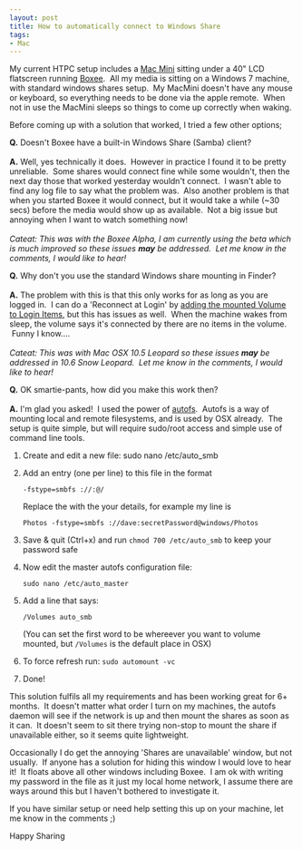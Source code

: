 ```yaml
---
layout: post
title: How to automatically connect to Windows Share
tags:
- Mac
---
```


My current HTPC setup includes a [Mac
Mini](http://www.apple.com/macmini/ "Mac Mini") sitting under a 40" LCD
flatscreen running [Boxee](http://www.boxee.tv/).  All my media is
sitting on a Windows 7 machine, with standard windows shares setup.  My
MacMini doesn't have any mouse or keyboard, so everything needs to be
done via the apple remote.  When not in use the MacMini sleeps so things
to come up correctly when waking.

Before coming up with a solution that worked, I tried a few other
options;

**Q.** Doesn't Boxee have a built-in Windows Share (Samba) client?\
\
 **A.** Well, yes technically it does.  However in practice I found it
to be pretty unreliable.  Some shares would connect fine while some
wouldn't, then the next day those that worked yesterday wouldn't
connect.  I wasn't able to find any log file to say what the problem
was.  Also another problem is that when you started Boxee it would
connect, but it would take a while (\~30 secs) before the media would
show up as available.  Not a big issue but annoying when I want to watch
something now!\
\
 *Cateat: This was with the Boxee Alpha, I am currently using the beta
which is much improved so these issues* ***may*** *be addressed.  Let me
know in the comments, I would like to hear!<span
style="font-style:normal;"> </span>*

*<span style="font-style:normal;">**Q.** Why don't you use the standard
Windows share mounting in Finder?\
\
 **A.** The problem with this is that this only works for as long as you
are logged in.  I can do a 'Reconnect at Login' by [adding the mounted
Volume to Login
Items](http://www.brightrev.com/how-to/apple/27-automatically-mount-a-windows-share-in-mac-os-x-tiger.html),
but this has issues as well.  When the machine wakes from sleep, the
volume says it's connected by there are no items in the volume.  Funny I
know....\
\
 *Cateat: This was with Mac OSX 10.5 Leopard so these issues* ***may***
*be addressed in 10.6 Snow Leopard.  Let me know in the comments, I
would like to hear!* </span>*

**Q.** OK smartie-pants, how did you make this work then?\
\
 **A.** I'm glad you asked!  I used the power of
[autofs](http://www.autofs.org/).  Autofs is a way of mounting local and
remote filesystems, and is used by OSX already.  The setup is quite
simple, but will require sudo/root access and simple use of command line
tools.

1.  Create and edit a new file: sudo nano /etc/auto\_smb
2.  Add an entry (one per line) to this file in the format

        -fstype=smbfs ://:@/

    Replace the with the your details, for example my line is

        Photos -fstype=smbfs ://dave:secretPassword@windows/Photos

3.  Save & quit (Ctrl+x) and run `chmod 700 /etc/auto_smb` to keep your
    password safe
4.  Now edit the master autofs configuration file:

        sudo nano /etc/auto_master

5.  Add a line that says:

        /Volumes auto_smb

    (You can set the first word to be whereever you want to volume
    mounted, but `/Volumes` is the default place in OSX)

6.  To force refresh run: `sudo automount -vc`
7.  Done!

This solution fulfils all my requirements and has been working great for
6+ months.  It doesn't matter what order I turn on my machines, the
autofs daemon will see if the network is up and then mount the shares as
soon as it can.  It doesn't seem to sit there trying non-stop to mount
the share if unavailable either, so it seems quite lightweight.

Occasionally I do get the annoying 'Shares are unavailable' window, but
not usually.  If anyone has a solution for hiding this window I would
love to hear it!  It floats above all other windows including Boxee.  I
am ok with writing my password in the file as it just my local home
network, I assume there are ways around this but I haven't bothered to
investigate it.

If you have similar setup or need help setting this up on your machine,
let me know in the comments ;)

Happy Sharing
